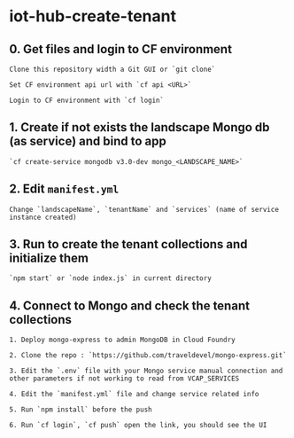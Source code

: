 # iot-hub-create-tenant

## 0. Get files and login to CF environment

    Clone this repository width a Git GUI or `git clone`

    Set CF environment api url with `cf api <URL>`

    Login to CF environment with `cf login`


## 1. Create if not exists the landscape Mongo db (as service) and bind to app
    
    `cf create-service mongodb v3.0-dev mongo_<LANDSCAPE_NAME>`

## 2. Edit `manifest.yml`

    Change `landscapeName`, `tenantName` and `services` (name of service instance created)

## 3. Run to create the tenant collections and initialize them

    `npm start` or `node index.js` in current directory
    
## 4. Connect to Mongo and check the tenant collections

    1. Deploy mongo-express to admin MongoDB in Cloud Foundry 
    
    2. Clone the repo : `https://github.com/traveldevel/mongo-express.git`
    
    3. Edit the `.env` file with your Mongo service manual connection and other parameters if not working to read from VCAP_SERVICES
    
    4. Edit the `manifest.yml` file and change service related info
    
    5. Run `npm install` before the push
    
    6. Run `cf login`, `cf push` open the link, you should see the UI
